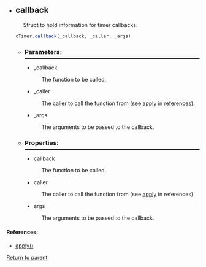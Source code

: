 * <a name="callbackdata"/> <h2> callback </h1> 
  <p style="padding-left: 20px;"> Struct to hold information for timer callbacks. </p>

  ```Javascript
  cTimer.callback(_callback, _caller, _args) 
  ```

  * <a name="parameters"/> <h3> Parameters: </h3> <hr style="height:2px;border:none;margin-top: -10px;">

    * <a name="_callback"/> _callback <p style="padding-left: 20px;"> The function to be called. </p>

    * <a name="_caller"/> _caller <p style="padding-left: 20px;"> The caller to call the function from (see [apply](#references) in references). </p>

    * <a name="_args"/> _args <p style="padding-left: 20px;"> The arguments to be passed to the callback. </p>

  * <a name="properties"/> <h3> Properties: </h3> <hr style="height:2px;border:none;margin-top: -10px;">

    * <a name="callback"/> callback <p style="padding-left: 20px;"> The function to be called. </p>

    * <a name="caller"/> caller <p style="padding-left: 20px;"> The caller to call the function from (see [apply](#references) in references). </p>

    * <a name="args"/> args <p style="padding-left: 20px;"> The arguments to be passed to the callback. </p>

#### References:
 * <a name="apply"/> [apply()](https://developer.mozilla.org/en-US/docs/Web/JavaScript/Reference/Global_Objects/Function/apply)
  
[Return to parent](../README.md)